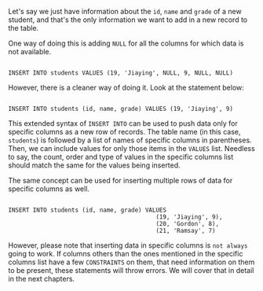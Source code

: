 Let's say we just have information about the `id`, `name` and `grade` of a new student, and that's the only information we want to add in a new record to the table.

One way of doing this is adding `NULL` for all the columns for which data is not available.

<Editor lang="sql" dbName="students3-v1.db" focusTableAfterRun="students">
<code>
INSERT INTO students VALUES (19, 'Jiaying', NULL, 9, NULL, NULL)
</code>
</Editor>

However, there is a cleaner way of doing it. Look at the statement below:

<Editor lang="sql" dbName="students3-v1.db" focusTableAfterRun="students">
<code>
INSERT INTO students (id, name, grade) VALUES (19, 'Jiaying', 9)
</code>
</Editor>

This extended syntax of `INSERT INTO` can be used to push data only for specific columns as a new row of records. The table name (in this case, `students`) is followed by a list of names of specific columns in parentheses. Then, we can include values for only those items in the `VALUES` list.
Needless to say, the count, order and type of values in the specific columns list should match the same for the values being inserted.

The same concept can be used for inserting multiple rows of data for specific columns as well.

<Editor lang="sql" dbName="students3-v1.db" focusTableAfterRun="students">
<code>
INSERT INTO students (id, name, grade) VALUES 
                                          (19, 'Jiaying', 9),
                                          (20, 'Gordon', 8),
                                          (21, 'Ramsay', 7)
</code>
</Editor>

However, please note that inserting data in specific columns is `not always` going to work. If columns others than the ones mentioned in the specific columns list have a few `CONSTRAINTS` on them, that need information on them to be present, these statements will throw errors. We will cover that in detail in the next chapters.